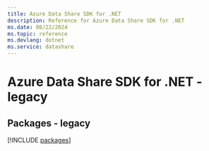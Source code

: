 ```yaml
---
title: Azure Data Share SDK for .NET
description: Reference for Azure Data Share SDK for .NET
ms.date: 08/22/2024
ms.topic: reference
ms.devlang: dotnet
ms.service: datashare
---
```

# Azure Data Share SDK for .NET - legacy
## Packages - legacy
[!INCLUDE [packages](data-share-index.md)]